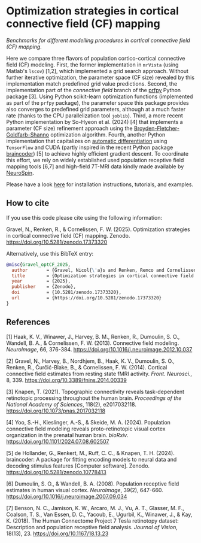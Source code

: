 # Optimization strategies in cortical connective field (CF) mapping

*Benchmarks for different modelling procedures in cortical connective field (CF) mapping.*


Here we compare three flavors of population cortico-cortical connective field (CF) modeling. First, the former implementation in `mrVista` (using Matlab's `lscov`) [1,2], which implemented a grid search approach. Without further iterative optimization, the parameter space (CF size) revealed by this implementation match predefined grid value predictions. Second, the implementation part of the *connective field* branch of the [prfpy](https://github.com/VU-Cog-Sci/prfpy) Python package [3]. Using Python scikit-learn optimization functions (implemented as part of the `prfpy` package), the parameter space this package provides also converges to predefined grid parameters, although at a much faster rate (thanks to the CPU parallelization tool `joblib`). Third, a more recent Python implementation by So-Hyeon et al. (2024) [4] that implements a parameter (CF size) refinement approach using the [Broyden-Fletcher-Goldfarb-Shanno](https://en.wikipedia.org/wiki/Broyden%E2%80%93Fletcher%E2%80%93Goldfarb%E2%80%93Shanno_algorithm) optimization algorithm. Fourth, another Python implementation that capitalizes on [automatic differentiation](https://en.wikipedia.org/wiki/Automatic_differentiation) using `TensorFlow` and CUDA (partly inspired in the recent Python package [braincoder](https://braincoder-devs.github.io/)) [5] to achieve highly efficient gradient descent. To coordinate this effort, we rely on widely established used population receptive field mapping tools [6,7] and high-field 7T-MRI data kindly made available by [NeuroSpin](https://joliot.cea.fr/drf/joliot/en/Pages/research_entities/NeuroSpin.aspx).

Please have a look [here](https://nicogravel.github.io/cfMaps/) for installation instructions, tutorials, and examples.


## How to cite 

If you use this code please cite using the following information:

Gravel, N., Renken, R., & Cornelissen, F. W. (2025). Optimization strategies in cortical connective field (CF) mapping. Zenodo. https://doi.org/10.5281/zenodo.17373320

Alternatively, use this BibTeX entry:

```bibtex
@misc{Gravel_optCF_2025,
  author       = {Gravel, Nicol{\'a}s and Renken, Remco and Cornelissen, Frans W},
  title        = {Optimization strategies in cortical connective field mapping},
  year         = {2025},
  publisher    = {Zenodo},
  doi          = {10.5281/zenodo.17373320},
  url          = {https://doi.org/10.5281/zenodo.17373320}
}
```

## References

[1] Haak, K. V., Winawer, J., Harvey, B. M., Renken, R., Dumoulin, S. O., Wandell, B. A., & Cornelissen, F. W. (2013). Connective field modeling. *NeuroImage*, 66, 376-384. https://doi.org/10.1016/j.neuroimage.2012.10.037

[2] Gravel, N., Harvey, B., Nordhjem, B., Haak, K. V., Dumoulin, S. O., Renken, R., Ćurčić-Blake, B., & Cornelissen, F. W. (2014). Cortical connective field estimates from resting state fMRI activity. *Front. Neurosci.*, 8, 339. https://doi.org/10.3389/fnins.2014.00339

[3] Knapen, T. (2021). Topographic connectivity reveals task-dependent retinotopic processing throughout the human brain. *Proceedings of the National Academy of Sciences*, 118(2), e2017032118. https://doi.org/10.1073/pnas.2017032118

[4] Yoo, S.-H., Kieslinger, A.-S., & Skeide, M. A. (2024). Population connective field modeling reveals proto-retinotopic visual cortex organization in the prenatal human brain. *bioRxiv*. https://doi.org/10.1101/2024.07.08.602507

[5] de Hollander, G., Renkert, M., Ruff, C. C., & Knapen, T. H. (2024). braincoder: A package for fitting encoding models to neural data and decoding stimulus features [Computer software]. Zenodo. https://doi.org/10.5281/zenodo.10778413

[6] Dumoulin, S. O., & Wandell, B. A. (2008). Population receptive field estimates in human visual cortex. *NeuroImage*, 39(2), 647-660. https://doi.org/10.1016/j.neuroimage.2007.09.034

[7] Benson, N. C., Jamison, K. W., Arcaro, M. J., Vu, A. T., Glasser, M. F., Coalson, T. S., Van Essen, D. C., Yacoub, E., Ugurbil, K., Winawer, J., & Kay, K. (2018). The Human Connectome Project 7 Tesla retinotopy dataset: Description and population receptive field analysis. *Journal of Vision*, 18(13), 23. https://doi.org/10.1167/18.13.23